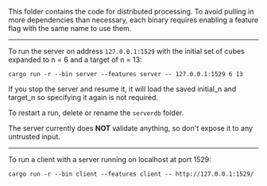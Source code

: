 This folder contains the code for distributed processing. To avoid pulling in more dependencies than necessary, each binary requires enabling a feature flag with the same name to use them.

---

To run the server on address ```127.0.0.1:1529``` with the initial set of cubes expanded to n = 6 and a target of n = 13:

```cargo run -r --bin server --features server -- 127.0.0.1:1529 6 13```

If you stop the server and resume it, it will load the saved initial_n and target_n so specifying it again is not required.

To restart a run, delete or rename the ```serverdb``` folder.

The server currently does **NOT** validate anything, so don't expose it to any untrusted input.

---

To run a client with a server running on localhost at port 1529:

```cargo run -r --bin client --features client -- http://127.0.0.1:1529/```